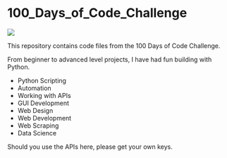 # 100_Days_of_Code_Challenge
<img src='https://media.geeksforgeeks.org/wp-content/cdn-uploads/20201216211829/100-Days-of-Code-%E2%80%93-A-Complete-Guide-For-Beginners-and-Experienced.jpg'>

This repository contains code files from the 100 Days of Code Challenge.

From beginner to advanced level projects, I have had fun building with Python.
<ul>
  <li> Python Scripting </li>
  <li> Automation </>
  <li> Working with APIs </>
  <li> GUI Development </li>
  <li> Web Design </li>
  <li> Web Development </li>
  <li> Web Scraping </li>
  <li> Data Science </li>
</ul>

Should you use the APIs here, please get your own keys.
